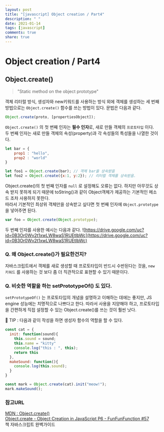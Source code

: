 ```yaml
---
layout: post
title: "[javascript] Object creation / Part4"
description: " "
date: 2021-01-14
tags: [javascript]
comments: true
share: true
---
```



# Object creation / Part4
## Object.create()
> "Static method on the object prototype"

객체 리터럴 방식, 생성자와 new키워드를 사용하는 방식 외에 객체를 생성하는 세 번째 방법으로는 `Object.create()` 함수를 쓰는 방법이 있다. 문법은 다음과 같다.

```javascript
Object.create(proto, [propertiesObject]);
```
`Object.create()` 의 첫 번째 인자는 **필수 인자**로, 새로 만들 객체의 `프로토타입` 이다.<br>두 번째 인자는 새로 만들 객체의 속성(property)과 각 속성들의 특성들을 나열한 것이다.


```javascript
let bar = {
	prop1 : "hello",
	prop2 : "world"
}

let foo1 = Object.create(bar); // 객체 bar을 상속받음
let foo2 = Object.create({x:1, y:2}); // 리터럴 객체를 상속받음.
```
Object.create()의 첫 번째 인자를 `null` 로 설정해도 오류는 없다. 하지만 아무것도 상속 받지 못하게 되기 때문에 toString()과 같이 Object객체가 제공하는 기본적인 메소드 조차 사용하지 못한다.<br>따라서 기본적인 최상위 객체만을 상속받고 싶다면 첫 번째 인자에 `Object.prototype` 을 넣어주면 된다.

```javascript
var foo = Object.create(Object.prototype);
```

두 번째 인자를 사용한 예시는 다음과 같다.
![https://drive.google.com/uc?id=0B3Or0Wv2t1xwLW8waS1RUEtlbWc](https://drive.google.com/uc?id=0B3Or0Wv2t1xwLW8waS1RUEtlbWc)


### Q. 왜 Object.create()가 필요한건지?
자바스크립트에서 객체를 새로 생성할 때 프로토타입이 반드시 수반된다는 것을, `new 키워드` 를 사용하는 것 보다 좀 더 직관적으로 표현할 수 있기 때문이다.

### Q. 비슷한 역할을 하는 setPrototypeOf() 도 있다.
`setPrototypeOf()` 는 프로토타입의 개념을 설명하고 이해하는 데에는 좋지만, JS engine 성능에는 치명적으로 나쁘다고 한다.  따라서 사용을 지양해야 하고, 프로토타입을 간편하게 직접 설정할 수 있는 Object.create()를 쓰는 것이 훨씬 낫다.
<br>

📌 TIP : 다음과 같이 작성을 하면 생성자 함수의 역할을 할 수 있다.

```javascript
const cat = {
  init: function(sound){
    this.sound = sound;
    this.name = "kitty"
    console.log("this : ", this);
    return this
  },
  makeSound: function(){
    console.log(this.sound);
  }
}

const mark = Object.create(cat).init("meow!");
mark.makeSound();

```

### 참고URL
[MDN : Object.create()](https://developer.mozilla.org/ko/docs/Web/JavaScript/Reference/Global_Objects/Object/create)<br>[Object.create - Object Creation in JavaScript P6 - FunFunFunction #57](https://youtu.be/CDFN1VatiJA?list=PL0zVEGEvSaeHBZFy6Q8731rcwk0Gtuxub)<br> 책 자바스크립트 완벽가이드
